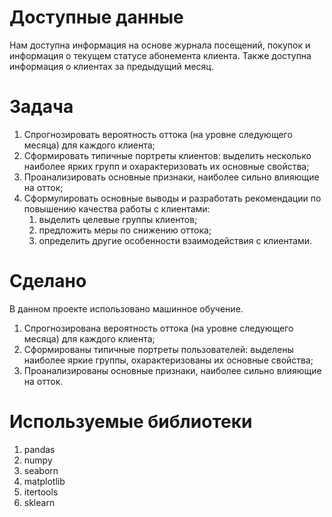 # Доступные данные 

Нам доступна информация на основе журнала посещений, покупок и информация о текущем статусе абонемента клиента.
Также доступна информация о клиентах за предыдущий месяц. 

# Задача

1. Спрогнозировать вероятность оттока (на уровне следующего месяца) для каждого клиента;
2. Сформировать типичные портреты клиентов: выделить несколько наиболее ярких групп и охарактеризовать их основные свойства;
3. Проанализировать основные признаки, наиболее сильно влияющие на отток;
4. Сформулировать основные выводы и разработать рекомендации по повышению качества работы с клиентами:
    1) выделить целевые группы клиентов;
    2) предложить меры по снижению оттока;
    3) определить другие особенности взаимодействия с клиентами.

# Сделано 

В данном проекте использовано машинное обучение. 

1. Спрогнозирована вероятность оттока (на уровне следующего месяца) для каждого клиента; 
2. Сформированы типичные портреты пользователей: выделены наиболее яркие группы, охарактеризованы их основные свойства; 
3. Проанализированы основные признаки, наиболее сильно влияющие на отток.

# Используемые библиотеки 

1. pandas 
2. numpy 
3. seaborn
4. matplotlib 
5. itertools
6. sklearn
